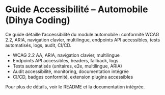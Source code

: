# Guide Accessibilité – Automobile (Dihya Coding)

Ce guide détaille l’accessibilité du module automobile : conformité WCAG 2.2, ARIA, navigation clavier, multilingue, endpoints API accessibles, tests automatisés, logs, audit, CI/CD.

- WCAG 2.2 AA, ARIA, navigation clavier, multilingue
- Endpoints API accessibles, headers, fallback, logs
- Tests automatisés (unitaires, e2e, multilingue, ARIA)
- Audit accessibilité, monitoring, documentation intégrée
- CI/CD, badges conformité, extension plugins accessibles

Pour plus de détails, voir le README et la documentation intégrée.
